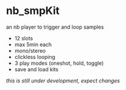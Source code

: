 # nb_smpKit

an nb player to trigger and loop samples

- 12 slots
- max 5min each
- mono/stereo
- clickless looping
- 3 play modes (oneshot, hold, toggle)
- save and load kits

_this is still under development, expect changes_
